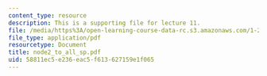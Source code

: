 ```yaml
---
content_type: resource
description: This is a supporting file for lecture 11.
file: /media/https%3A/open-learning-course-data-rc.s3.amazonaws.com/1-225j-transportation-flow-systems-fall-2002/58811ec5e236eac5f613627159e1f065_node2_to_all_sp.pdf
file_type: application/pdf
resourcetype: Document
title: node2_to_all_sp.pdf
uid: 58811ec5-e236-eac5-f613-627159e1f065
---
```

